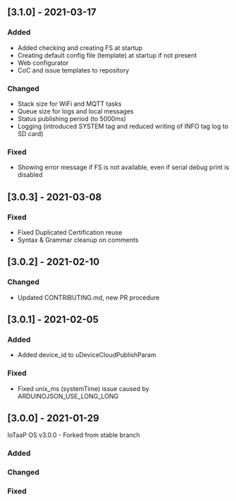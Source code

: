 ## [3.1.0] - 2021-03-17
  
### Added

- Added checking and creating FS at startup
- Creating default config file (template) at startup if not present
- Web configurator
- CoC and issue templates to repository

### Changed

- Stack size for WiFi and MQTT tasks
- Queue size for logs and local messages
- Status publishing period (to 5000ms)
- Logging (introduced SYSTEM tag and reduced writing of INFO tag log to SD card)

### Fixed 

- Showing error message if FS is not available, even if serial debug print is disabled

## [3.0.3] - 2021-03-08
  
### Fixed

- Fixed Duplicated Certification reuse
- Syntax & Grammar cleanup on comments

## [3.0.2] - 2021-02-10

### Changed

- Updated CONTRIBUTING.md, new PR procedure

## [3.0.1] - 2021-02-05

### Added

- Added device_id to uDeviceCloudPublishParam
   
### Fixed

- Fixed unix_ms (systemTime)  issue caused by ARDUINOJSON_USE_LONG_LONG

## [3.0.0] - 2021-01-29
  
IoTaaP OS v3.0.0 - Forked from stable branch

### Added

### Changed
   
### Fixed